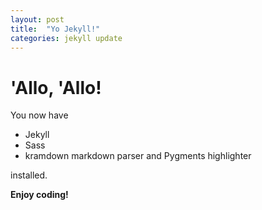 ```yaml
---
layout: post
title:  "Yo Jekyll!"
categories: jekyll update
---
```


# 'Allo, 'Allo!

You now have

- Jekyll
- Sass
- kramdown markdown parser and Pygments highlighter

installed.

**Enjoy coding!**
